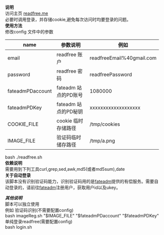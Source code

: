 **说明**   
访问主页 [readfree.me](http://readfree.me)  
必要时调用登录，并存储cookie,避免每次访问时均要登录的问题。  
**使用方法**  
修改config 文件中的参数  

|  name   |  参数说明   |   例如  |
| --- | --- | --- |
|  email   |   readfree 账户  |   readfreeEmail%40gmail.com  |
|  password   |   readfree 密码  |   readfreePassword  |
|  fateadmPDaccount   |   fateadm 站点的PD账号   |  1080000   |
|  fateadmPDKey   |   fateadm 站点的PD秘钥   |  xxxxxxxxxxxxxxxxxxx   |
|  COOKIE_FILE   |  cookie 临时存储路径   |   /tmp/cookies  |
|  IMAGE_FILE   |  验证码临时储存路径   |  /tmp/a.png   |

bash ./readfree.sh  
**依赖说明**  
需要用到下列工具curl,grep,sed,awk,md5(或者md5sum),date  
****关于自动登录****  
该脚本没有识别验证码能力，识别验证码用的是[fateadm](http://www.fateadm.com)提供的有偿服务。需要自动登录的，请前往[fateadm](http://www.fateadm.com)注册用户，获取用户id以及ukey。

***其他说明***  
脚本可以独立使用  
例如 验证码识别(不需要配置config)  
bash imageReg.sh "$IMAGE_FILE" "$fateadmPDaccount" "$fateadmPDKey"  
单纯登录readfree(需要配置config)  
bash login.sh  
